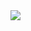 <!-- 배너 -->
<img src="https://capsule-render.vercel.app/api?type=waving&&color=0:66ccff,100:99ddff&height=200&section=header&text=Hi%20I'm%20Ahhyun!&fontSize=50&fontAlign=75&fontColor=f7f5f5&fontAlignY=45" />
